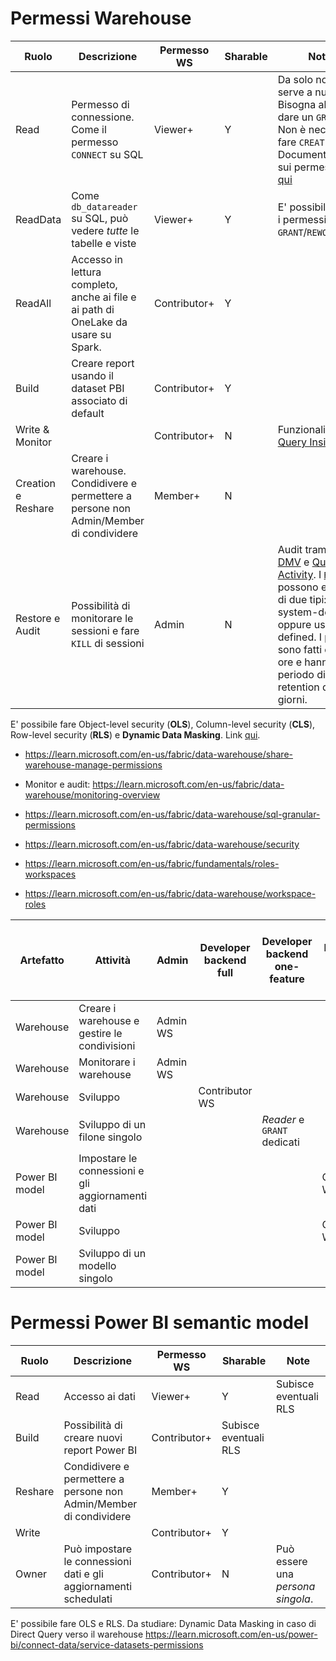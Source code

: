 # Permessi Warehouse
| Ruolo | Descrizione | Permesso WS | Sharable | Note |
| ----- | ----------- | ----------- | -------- | ---- |
| Read | Permesso di connessione. Come il permesso `CONNECT` su SQL | Viewer+ | Y | Da solo non serve a nulla. Bisogna almeno dare un `GRANT`. Non è necessario fare `CREATE USER`. Documentazione sui permessi SQL [qui](https://learn.microsoft.com/en-us/fabric/data-warehouse/sql-granular-permissions?source=recommendations) |
| ReadData | Come `db_datareader` su SQL, può vedere *tutte* le tabelle e viste | Viewer+ | Y | E' possibile usare i permessi `GRANT`/`REWOKE`/`DENY` |
| ReadAll | Accesso in lettura completo, anche ai file e ai path di OneLake da usare su Spark. | Contributor+ | Y | |
| Build | Creare report usando il dataset PBI associato di default | Contributor+ | Y | |
| Write & Monitor | | Contributor+ | N | Funzionalità di [Query Insights](https://learn.microsoft.com/en-us/fabric/data-warehouse/query-insights)|
| Creation e Reshare | Creare i warehouse. Condidivere e permettere a persone non Admin/Member di condividere | Member+ | N | |
| Restore e Audit | Possibilità di monitorare le sessioni e fare `KILL` di sessioni | Admin | N | Audit tramite [DMV](https://learn.microsoft.com/en-us/fabric/data-warehouse/monitor-using-dmv) e [Query Activity](https://learn.microsoft.com/en-us/fabric/data-warehouse/query-activity). I [`RESTORE`](https://learn.microsoft.com/en-us/fabric/data-warehouse/restore-in-place) possono essere di due tipi: system-defined oppure user-defined. I primi sono fatti ogni 8 ore e hanno un periodo di retention di 30 giorni.

E' possibile fare Object-level security (**OLS**), Column-level security (**CLS**), Row-level security (**RLS**) e **Dynamic Data Masking**. Link [qui](https://learn.microsoft.com/en-us/fabric/data-warehouse/sql-granular-permissions?source=recommendations#data-protection-features).

- https://learn.microsoft.com/en-us/fabric/data-warehouse/share-warehouse-manage-permissions
- Monitor e audit: https://learn.microsoft.com/en-us/fabric/data-warehouse/monitoring-overview
- https://learn.microsoft.com/en-us/fabric/data-warehouse/sql-granular-permissions
- https://learn.microsoft.com/en-us/fabric/data-warehouse/security

- https://learn.microsoft.com/en-us/fabric/fundamentals/roles-workspaces
- https://learn.microsoft.com/en-us/fabric/data-warehouse/workspace-roles

| Artefatto | Attività | Admin | Developer backend full | Developer backend one-feature | Developer backend PBI full | Developer backend PBI one-model | Developer backend one-feature and one-model | 
| --------- | -------- | ----- | ---------------------- | ----------------------------- | -------------------------- | ------------------------------- | ------------------------------------------- |
Warehouse | Creare i warehouse e gestire le condivisioni | Admin WS |
Warehouse | Monitorare i warehouse | Admin WS |
Warehouse | Sviluppo | | Contributor WS
Warehouse | Sviluppo di un filone singolo | | | *Reader* e `GRANT` dedicati | | | *Reader* e `GRANT` dedicati
Power BI model | Impostare le connessioni e gli aggiornamenti dati | | | | Contributor WS
Power BI model | Sviluppo | | | | Contributor WS
Power BI model | Sviluppo di un modello singolo | | | | | *Write* | *Write*

# Permessi Power BI semantic model
| Ruolo | Descrizione | Permesso WS | Sharable | Note |
| ----  | ----------- | ----------- | -------- | ---- |
Read | Accesso ai dati | Viewer+ | Y | Subisce eventuali RLS
Build | Possibilità di creare nuovi report Power BI | Contributor+ | Subisce eventuali RLS
Reshare | Condidivere e permettere a persone non Admin/Member di condividere | Member+ | Y |
Write | | Contributor+ | Y |
Owner | Può impostare le connessioni dati e gli aggiornamenti schedulati | Contributor+ | N | Può essere una *persona singola*.

E' possibile fare OLS e RLS. Da studiare: Dynamic Data Masking in caso di Direct Query verso il warehouse
https://learn.microsoft.com/en-us/power-bi/connect-data/service-datasets-permissions
